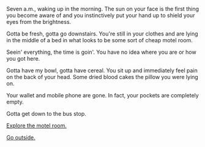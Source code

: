 Seven a.m., waking up in the morning. The sun on your face is the first thing you become aware of and you instinctively put your hand up to shield your eyes from the brightness.

Gotta be fresh, gotta go downstairs. You're still in your clothes and are lying in the middle of a bed in what looks to be some sort of
cheap motel room.

Seein' everything, the time is goin'. You have no idea where you are or how you got here.

Gotta have my bowl, gotta have cereal. You sit up and immediately feel pain on the back of your head. Some dried blood cakes the pillow you were lying on.

Your wallet and mobile phone are gone. In fact, your pockets are completely empty.

Gotta get down to the bus stop.

[Explore the motel room.](explore-room/room.md)

[Go outside.](explore-outside/outside.md)
